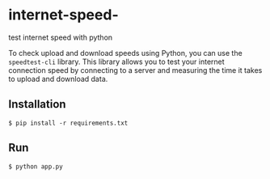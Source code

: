 # internet-speed-
test internet speed with python 

To check upload and download speeds using Python, you can use the `speedtest-cli` library. This library allows you to test your internet connection speed by connecting to a server and measuring the time it takes to upload and download data.

## Installation
```
$ pip install -r requirements.txt
```

## Run
```
$ python app.py
```

